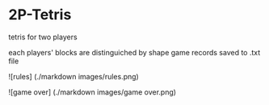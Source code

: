 # 2P-Tetris
tetris for two players

each players' blocks are distinguiched by shape
game records saved to .txt file

![rules] (./markdown images/rules.png)

![game over] (./markdown images/game over.png)
